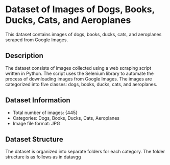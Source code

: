 # Dataset of Images of Dogs, Books, Ducks, Cats, and Aeroplanes

This dataset contains images of dogs, books, ducks, cats, and aeroplanes scraped from Google Images.

## Description
The dataset consists of images collected using a web scraping script written in Python. The script uses the Selenium library to automate the process of downloading images from Google Images. The images are categorized into five classes: dogs, books, ducks, cats, and aeroplanes.

## Dataset Information
- Total number of images: {445}
- Categories: Dogs, Books, Ducks, Cats, Aeroplanes
- Image file format: JPG

## Dataset Structure
The dataset is organized into separate folders for each category. The folder structure is as follows as in datavgg
